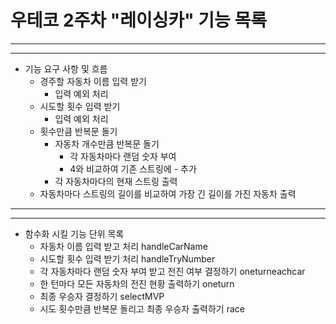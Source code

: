 # 우테코 2주차 "레이싱카" 기능 목록

---
---
- 기능 요구 사항 및 흐름
    - 경주할 자동차 이름 입력 받기
        - 입력 예외 처리
    - 시도할 횟수 입력 받기
        - 입력 예외 처리
    - 횟수만큼 반복문 돌기
        - 자동차 개수만큼 반복문 돌기
            - 각 자동차마다 랜덤 숫자 부여
            - 4와 비교하여 기존 스트링에 - 추가
        - 각 자동차마다의 현재 스트링 출력
    - 자동차마다 스트링의 길이를 비교하여 가장 긴 길이를 가진 자동차 출력

---
---

- 함수화 시킬 기능 단위 목록
    - 자동차 이름 입력 받고 처리 handleCarName
    - 시도할 횟수 입력 받기 처리 handleTryNumber
    - 각 자동차마다 랜덤 숫자 부여 받고 전진 여부 결정하기 oneturneachcar
    - 한 턴마다 모든 자동차의 전진 현황 출력하기 oneturn
    - 최종 우승자 결정하기 selectMVP
    - 시도 횟수만큼 반복문 돌리고 최종 우승자 출력하기 race